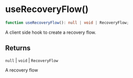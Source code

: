 # useRecoveryFlow()

```ts
function useRecoveryFlow(): null | void | RecoveryFlow;
```

A client side hook to create a recovery flow.

## Returns

`null` \| `void` \| `RecoveryFlow`

A recovery flow
